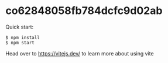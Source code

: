 # co62848058fb784dcfc9d02ab

Quick start:

```
$ npm install
$ npm start
````

Head over to https://vitejs.dev/ to learn more about using vite

